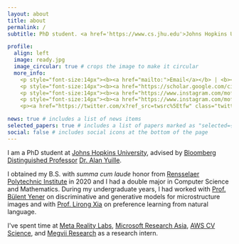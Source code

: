 ```yaml
---
layout: about
title: about
permalink: /
subtitle: PhD student. <a href='https://www.cs.jhu.edu'>Johns Hopkins University</a>.

profile:
  align: left
  image: ready.jpg
  image_circular: true # crops the image to make it circular
  more_info:
    <p style="font-size:14px"><b><a href="mailto:">Email</a></b> | <b><a href="assets/pdf/wufeima_240306.pdf">CV</a></b></p>
    <p style="font-size:14px"><b><a href="https://scholar.google.com/citations?user=mYkvHdIAAAAJ">Google Scholar</a></b></p>
    <p style="font-size:14px"><b><a href="https://www.instagram.com/mof.ii/">Instagram</a></b></p>
    <p style="font-size:14px"><b><a href="https://www.instagram.com/mof.ii/">Twitter</a></b></p>
    <p><a href="https://twitter.com/x?ref_src=twsrc%5Etfw" class="twitter-follow-button" data-show-count="false">Follow @x</a><script async src="https://platform.twitter.com/widgets.js" charset="utf-8"></script></p>

news: true # includes a list of news items
selected_papers: true # includes a list of papers marked as "selected={true}"
social: false # includes social icons at the bottom of the page
---
```


I am a PhD student at [Johns Hopkins University](https://www.jhu.edu), advised by [Bloomberg Distinguished Professor](https://en.wikipedia.org/wiki/Bloomberg_Distinguished_Professorships) [Dr. Alan Yuille](https://www.cs.jhu.edu/~ayuille/).

I obtained my B.S. with <i>summa cum laude</i> honor from [Rensselaer Polytechnic Institute](https://rpi.edu) in 2020 and I had a double major in Computer Science and Mathematics. During my undergraduate years, I had worked with [Prof. Bülent Yener](https://www.cs.rpi.edu/~yener/) on discriminative and generative models for microstructure images and with [Prof. Lirong Xia](https://www.cs.rpi.edu/~xial/) on preference learning from natural language.

I've spent time at [Meta Reality Labs](https://about.meta.com/realitylabs/), [Microsoft Research Asia](https://www.microsoft.com/en-us/research/lab/microsoft-research-asia/), [AWS CV Science](https://aws.amazon.com/computer-vision/), and [Megvii Research](https://en.megvii.com/megvii_research) as a research intern.
